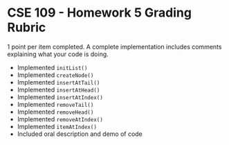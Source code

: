 # CSE 109 - Homework 5 Grading Rubric

1 point per item completed. A complete implementation includes comments explaining what
your code is doing.

- Implemented `initList()`
- Implemented `createNode()`
- Implemented `insertAtTail()`
- Implemented `insertAtHead()`
- Implemented `insertAtIndex()`
- Implemented `removeTail()`
- Implemented `removeHead()`
- Implemented `removeAtIndex()`
- Implemented `itemAtIndex()`
- Included oral description and demo of code
